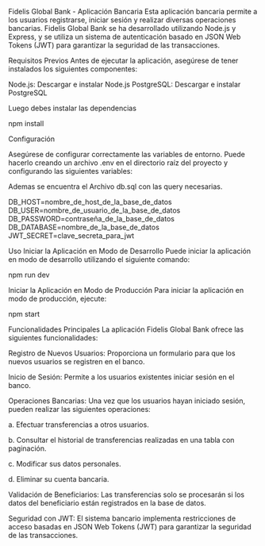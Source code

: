 Fidelis Global Bank - Aplicación Bancaria
Esta aplicación bancaria permite a los usuarios registrarse, iniciar sesión y realizar diversas operaciones bancarias. Fidelis Global Bank se ha desarrollado utilizando Node.js y Express, y se utiliza un sistema de autenticación basado en JSON Web Tokens (JWT) para garantizar la seguridad de las transacciones.

Requisitos Previos
Antes de ejecutar la aplicación, asegúrese de tener instalados los siguientes componentes:

Node.js: Descargar e instalar Node.js
PostgreSQL: Descargar e instalar PostgreSQL


Luego debes instalar las dependencias

npm install

Configuración

Asegúrese de configurar correctamente las variables de entorno. Puede hacerlo creando un archivo .env en el directorio raíz del proyecto y configurando las siguientes variables:

Ademas se encuentra el Archivo db.sql con las query necesarias.


DB_HOST=nombre_de_host_de_la_base_de_datos
DB_USER=nombre_de_usuario_de_la_base_de_datos
DB_PASSWORD=contraseña_de_la_base_de_datos
DB_DATABASE=nombre_de_la_base_de_datos
JWT_SECRET=clave_secreta_para_jwt

Uso
Iniciar la Aplicación en Modo de Desarrollo
Puede iniciar la aplicación en modo de desarrollo utilizando el siguiente comando:

npm run dev

Iniciar la Aplicación en Modo de Producción
Para iniciar la aplicación en modo de producción, ejecute:


npm start

Funcionalidades Principales
La aplicación Fidelis Global Bank ofrece las siguientes funcionalidades:

Registro de Nuevos Usuarios: Proporciona un formulario para que los nuevos usuarios se registren en el banco.

Inicio de Sesión: Permite a los usuarios existentes iniciar sesión en el banco.

Operaciones Bancarias: Una vez que los usuarios hayan iniciado sesión, pueden realizar las siguientes operaciones:

a. Efectuar transferencias a otros usuarios.

b. Consultar el historial de transferencias realizadas en una tabla con paginación.

c. Modificar sus datos personales.

d. Eliminar su cuenta bancaria.

Validación de Beneficiarios: Las transferencias solo se procesarán si los datos del beneficiario están registrados en la base de datos.

Seguridad con JWT: El sistema bancario implementa restricciones de acceso basadas en JSON Web Tokens (JWT) para garantizar la seguridad de las transacciones.
